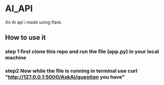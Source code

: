 # AI_API
 An Ai api i made using flask.

 ## How to use it 

 ### step 1 first clone this repo and run the file (app.py) in your local machine 
 ### step2 Now while the file is running in terminal use curl "http://127.0.0.1:5000/AskAi/question you have"
